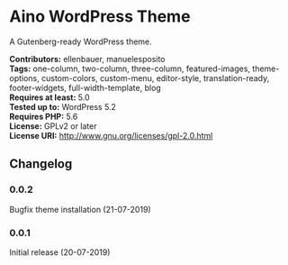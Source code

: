 # Aino WordPress Theme
A Gutenberg-ready WordPress theme.

__Contributors:__ ellenbauer, manuelesposito  
__Tags:__ one-column, two-column, three-column, featured-images, theme-options, custom-colors, custom-menu, editor-style, translation-ready, footer-widgets, full-width-template, blog  
__Requires at least:__ 5.0    
__Tested up to:__ WordPress 5.2    
__Requires PHP:__ 5.6  
__License:__ GPLv2 or later   
__License URI:__ http://www.gnu.org/licenses/gpl-2.0.html   

## Changelog

### 0.0.2
Bugfix theme installation (21-07-2019)

### 0.0.1
Initial release (20-07-2019)
